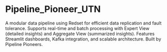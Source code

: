 # Pipeline_Pioneer_UTN
A modular data pipeline using Redset for efficient data replication and fault tolerance. Supports real-time and batch processing with Expert View (detailed insights) and Aggregate View (summarized insights). Features Streamlit dashboards, Kafka integration, and scalable architecture. Built by Pipeline Pioneers.
